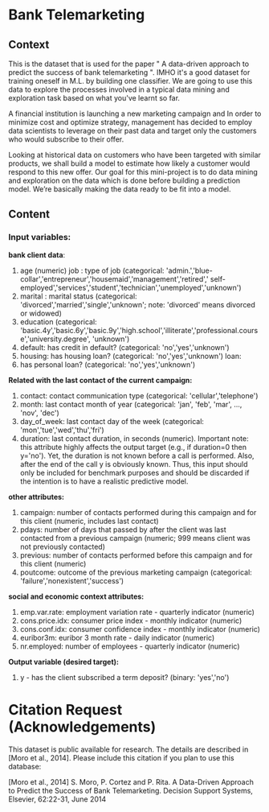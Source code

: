 # Bank Telemarketing

## Context
This is the dataset that is used for the paper " A data-driven approach to predict the success of bank telemarketing ".
IMHO it's a good dataset for training oneself in M.L. by building one classifier. We are going to use this data to explore the
processes involved in a typical data mining and exploration task based on what you've learnt so far. 

A financial institution is launching a new marketing campaign and In order to minimize cost and optimize strategy, management
has decided to employ data scientists to leverage on their past data and target only the customers who would subscribe to
their offer.

Looking at historical data on customers who have been targeted with similar products, we shall build a model to estimate how 
likely a customer would respond to this new offer. Our goal for this mini-project is to do data mining and exploration on the 
data which is done before building a prediction model. We’re basically making the data ready to be fit into a model.


## Content
### Input variables:
**bank client data**:
1. age (numeric) job : type of job (categorical: 'admin.','blue-collar','entrepreneur','housemaid','management','retired','
self-employed','services','student','technician','unemployed','unknown')
2. marital : marital status (categorical: 'divorced','married','single','unknown'; note: 'divorced' means divorced or widowed)
3. education (categorical: 'basic.4y','basic.6y','basic.9y','high.school','illiterate','professional.course','university.degree',
'unknown')
4. default: has credit in default? (categorical: 'no','yes','unknown')
5. housing: has housing loan? (categorical: 'no','yes','unknown') loan:
6. has personal loan? (categorical: 'no','yes','unknown')

**Related with the last contact of the current campaign:**

1. contact: contact communication type (categorical: 'cellular','telephone')
2. month: last contact month of year (categorical: 'jan', 'feb', 'mar', ..., 'nov', 'dec') 
3. day_of_week: last contact day of the week (categorical: 'mon','tue','wed','thu','fri')
4. duration: last contact duration, in seconds (numeric). Important note: this attribute highly affects the output target 
(e.g., if duration=0 then y='no'). Yet, the duration is not known before a call is performed. Also, after the end of the call
y is obviously known. Thus, this input should only be included for benchmark purposes and should be discarded if the intention 
is to have a realistic predictive model.

**other attributes:**
1. campaign: number of contacts performed during this campaign and for this client (numeric, includes last contact)
2. pdays: number of days that passed by after the client was last contacted from a previous campaign (numeric; 999 means client 
was not previously contacted)
3. previous: number of contacts performed before this campaign and for this client (numeric)
4. poutcome: outcome of the previous marketing campaign (categorical: 'failure','nonexistent','success')

**social and economic context attributes:**
1. emp.var.rate: employment variation rate - quarterly indicator (numeric)
2. cons.price.idx: consumer price index - monthly indicator (numeric) 
3. cons.conf.idx: consumer confidence index - monthly indicator (numeric)
4. euribor3m: euribor 3 month rate - daily indicator (numeric)
5. nr.employed: number of employees - quarterly indicator (numeric)

**Output variable (desired target):**
1. y - has the client subscribed a term deposit? (binary: 'yes','no')

# Citation Request (Acknowledgements)
This dataset is public available for research. The details are described in [Moro et al., 2014]. Please include this citation if you plan to use this database:

[Moro et al., 2014] S. Moro, P. Cortez and P. Rita. A Data-Driven Approach to Predict the Success of Bank Telemarketing. 
Decision Support Systems, Elsevier, 62:22-31, June 2014
